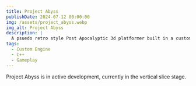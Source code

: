 ```yaml
---
title: Project Abyss
publishDate: 2024-07-12 00:00:00
img: /assets/project_abyss.webp
img_alt: Project Abyss
description: |
  A psuedo retro style Post Apocalyptic 3d platformer built in a custom engine
tags:
  - Custom Engine
  - C++
  - Gameplay
---
```


Project Abyss is in active development, currently in the vertical slice stage.

<!-- # My Contributions

## Weapon System
- Developed the core weapon system functionality for projectiles and throwable weapons
- Developed a projectile system that allowed designers to implement unique effects such as plasma blasts and bouncy projectiles
- Implementation of the weapon upgrade system that are purchased from the Kiosks

## Player
- Implemented the player upgrade system and all the individual upgrade functionality avaliable in the Kiosk
- Implemented the Magnetic Shield and Punch arm functionality
- Implemented the players inventory system, including assisting the UI designer with UMG related functionality

## Interactive Elements
- Implemented the interactive terminal system that allowed designers to seamlessly script and control the flow of the game
- Implemented my favourite feature, the old school keypad requiring the player to physically interact to input the code
- Collaborated with the design team to create level specific gameplay elements such as the bowling bomb targeting certain triggers to progress gameplay

## QA
- Supported the team with bug fixing and optimisations by directly working with the QA team to find and squash any issues we came across
 -->